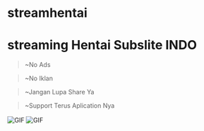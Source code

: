 # streamhentai
<h1>streaming Hentai Subslite INDO</h1>
<blockquote>~No Ads</blockquote>
<blockquote>~No Iklan</blockquote>
<blockquote>~Jangan Lupa Share Ya</blockquote>
<blockquote>~Support Terus Aplication Nya</blockquote>

<img align="center" fit="fill" alt="GIF" src="https://media3.giphy.com/media/FB5EOw0CaaQM0/giphy.webp?cid=6c09b9521731b6d114b798f6af4a48558d5cd95ed60dc7b5&rid=giphy.webp&ct=g" />

<img align="center" fit="fill" alt="GIF" src="https://media.giphy.com/media/836HiJc7pgzy8iNXCn/giphy.gif" />

